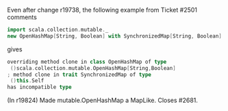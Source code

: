 Even after change r19738, the following example from Ticket #2501 comments
```scala
import scala.collection.mutable._
new OpenHashMap[String, Boolean] with SynchronizedMap[String, Boolean]
```
gives
```scala
overriding method clone in class OpenHashMap of type
 ()scala.collection.mutable.OpenHashMap[String,Boolean]
; method clone in trait SynchronizedMap of type
 ()this.Self
has incompatible type
```
(In r19824) Made mutable.OpenHashMap a MapLike. Closes #2681.
